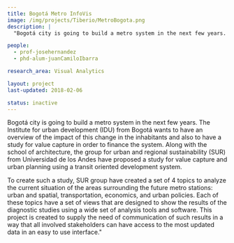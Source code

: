 ```yaml
---
title: Bogotá Metro InfoVis
image: /img/projects/Tiberio/MetroBogota.png
description: |
  "Bogotá city is going to build a metro system in the next few years. The Institute for urban development (IDU) from Bogotá wants to have an overview of the impact of this change in the inhabitants and also to have a study for value capture in order to finance the system. Along with the school of architecture, the group for urban and regional sustainability (SUR) from Universidad de los Andes have proposed a study for value capture and urban planning using a transit oriented development system.

people:
  - prof-josehernandez
  - phd-alum-juanCamiloIbarra

research_area: Visual Analytics

layout: project
last-updated: 2018-02-06

status: inactive
---
```


Bogotá city is going to build a metro system in the next few years. The Institute for urban development (IDU) from Bogotá wants to have an overview of the impact of this change in the inhabitants and also to have a study for value capture in order to finance the system. Along with the school of architecture, the group for urban and regional sustainability (SUR) from Universidad de los Andes have proposed a study for value capture and urban planning using a transit oriented development system.

To create such a study, SUR group have created a set of 4 topics to analyze the current situation of the areas surrounding the future metro stations: urban and spatial, transportation, economics, and urban policies. Each of these topics have a set of views that are designed to show the results of the diagnostic studies using a wide set of analysis tools and software. This project is created to supply the need of communication of such results in a way that all involved stakeholders can have access to the most updated data in an easy to use interface."
